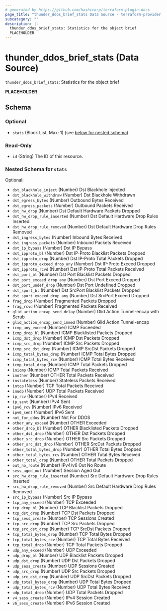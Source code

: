 ```yaml
---
# generated by https://github.com/hashicorp/terraform-plugin-docs
page_title: "thunder_ddos_brief_stats Data Source - terraform-provider-thunder"
subcategory: ""
description: |-
  thunder_ddos_brief_stats: Statistics for the object brief
  PLACEHOLDER
---
```


# thunder_ddos_brief_stats (Data Source)

`thunder_ddos_brief_stats`: Statistics for the object brief

__PLACEHOLDER__



<!-- schema generated by tfplugindocs -->
## Schema

### Optional

- `stats` (Block List, Max: 1) (see [below for nested schema](#nestedblock--stats))

### Read-Only

- `id` (String) The ID of this resource.

<a id="nestedblock--stats"></a>
### Nested Schema for `stats`

Optional:

- `dst_blackhole_inject` (Number) Dst Blackhole Injected
- `dst_blackhole_withdraw` (Number) Dst Blackhole Withdrawn
- `dst_egress_bytes` (Number) Outbound Bytes Received
- `dst_egress_packets` (Number) Outbound Packets Received
- `dst_hw_drop` (Number) Dst Default Hardware Packets Dropped
- `dst_hw_drop_rule_inserted` (Number) Dst Default Hardware Drop Rules Inserted
- `dst_hw_drop_rule_removed` (Number) Dst Default Hardware Drop Rules Removed
- `dst_ingress_bytes` (Number) Inbound Bytes Received
- `dst_ingress_packets` (Number) Inbound Packets Received
- `dst_ip_bypass` (Number) Dst IP Bypass
- `dst_ipproto_bl` (Number) Dst IP-Proto Blacklist Packets Dropped
- `dst_ipproto_drop` (Number) Dst IP-Proto Total Packets Dropped
- `dst_ipproto_exceed_drop_any` (Number) Dst IP-Proto Exceed Dropped
- `dst_ipproto_rcvd` (Number) Dst IP-Proto Total Packets Received
- `dst_port_bl` (Number) Dst Port Blacklist Packets Dropped
- `dst_port_exceed_drop_any` (Number) Dst Port Exceed Dropped
- `dst_port_undef_drop` (Number) Dst Port Undefined Dropped
- `dst_sport_bl` (Number) Dst SrcPort Blacklist Packets Dropped
- `dst_sport_exceed_drop_any` (Number) Dst SrcPort Exceed Dropped
- `frag_drop` (Number) Fragmented Packets Dropped
- `frag_rcvd` (Number) Fragmented Packets Received
- `glid_action_encap_send_delay` (Number) Glid Action Tunnel-encap with Scrub
- `glid_action_encap_send_immed` (Number) Glid Action Tunnel-encap
- `icmp_any_exceed` (Number) ICMP Exceeded
- `icmp_drop_bl` (Number) ICMP Blacklisted Packets Dropped
- `icmp_dst_drop` (Number) ICMP Dst Packets Dropped
- `icmp_src_drop` (Number) ICMP Src Packets Dropped
- `icmp_src_dst_drop` (Number) ICMP SrcDst Packets Dropped
- `icmp_total_bytes_drop` (Number) ICMP Total Bytes Dropped
- `icmp_total_bytes_rcv` (Number) ICMP Total Bytes Received
- `icmp_total_drop` (Number) ICMP Total Packets Dropped
- `inicmp` (Number) ICMP Total Packets Received
- `inother` (Number) OTHER Total Packets Received
- `instateless` (Number) Stateless Packets Received
- `intcp` (Number) TCP Total Packets Received
- `inudp` (Number) UDP Total Packets Received
- `ip_rcv` (Number) IPv4 Received
- `ip_sent` (Number) IPv4 Sent
- `ipv6_rcv` (Number) IPv6 Received
- `ipv6_sent` (Number) IPv6 Sent
- `not_for_ddos` (Number) Not For DDOS
- `other_any_exceed` (Number) OTHER Exceeded
- `other_drop_bl` (Number) OTHER Blacklisted Packets Dropped
- `other_dst_drop` (Number) OTHER Dst Packets Dropped
- `other_src_drop` (Number) OTHER Src Packets Dropped
- `other_src_dst_drop` (Number) OTHER SrcDst Packets Dropped
- `other_total_bytes_drop` (Number) OTHER Total Bytes Dropped
- `other_total_bytes_rcv` (Number) OTHER Total Bytes Received
- `other_total_drop` (Number) OTHER Total Packets Dropped
- `out_no_route` (Number) IPv4/v6 Out No Route
- `sess_aged_out` (Number) Session Aged Out
- `src_hw_drop_rule_inserted` (Number) Src Default Hardware Drop Rules Inserted
- `src_hw_drop_rule_removed` (Number) Src Default Hardware Drop Rules Removed
- `src_ip_bypass` (Number) Src IP Bypass
- `tcp_any_exceed` (Number) TCP Exceeded
- `tcp_drop_bl` (Number) TCP Blacklist Packets Dropped
- `tcp_dst_drop` (Number) TCP Dst Packets Dropped
- `tcp_sess_create` (Number) TCP Sessions Created
- `tcp_src_drop` (Number) TCP Src Packets Dropped
- `tcp_src_dst_drop` (Number) TCP SrcDst Packets Dropped
- `tcp_total_bytes_drop` (Number) TCP Total Bytes Dropped
- `tcp_total_bytes_rcv` (Number) TCP Total Bytes Received
- `tcp_total_drop` (Number) TCP Total Packets Dropped
- `udp_any_exceed` (Number) UDP Exceeded
- `udp_drop_bl` (Number) UDP Blacklist Packets Dropped
- `udp_dst_drop` (Number) UDP Dst Packets Dropped
- `udp_sess_create` (Number) UDP Sessions Created
- `udp_src_drop` (Number) UDP Src Packets Dropped
- `udp_src_dst_drop` (Number) UDP SrcDst Packets Dropped
- `udp_total_bytes_drop` (Number) UDP Total Bytes Dropped
- `udp_total_bytes_rcv` (Number) UDP Total Bytes Received
- `udp_total_drop` (Number) UDP Total Packets Dropped
- `v4_sess_create` (Number) IPv4 Session Created
- `v6_sess_create` (Number) IPv6 Session Created


